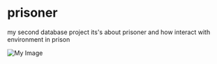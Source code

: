# prisoner
my second database project  its's about prisoner and how interact with environment in prison 

![My Image](Downloads/prison.png)

